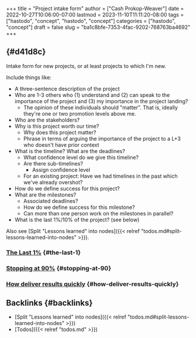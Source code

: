+++
title = "Project intake form"
author = ["Cash Prokop-Weaver"]
date = 2022-10-27T10:06:00-07:00
lastmod = 2023-11-10T11:11:20-08:00
tags = ["hastodo", "concept", "hastodo", "concept"]
categories = ["hastodo", "concept"]
draft = false
slug = "ba1c8bfe-7353-4fac-9202-768763ba4692"
+++

##  {#d41d8c}

Intake form for new projects, or at least projects to which I'm new.

Include things like:

-   A three-sentence description of the project
-   Who are 1-3 others who (1) understand and (2) can speak to the importance of the project and (3) my importance in the project landing?
    -   The opinion of these individuals should "matter". That is, ideally they're one or two promotion levels above me.
-   Who are the stakeholders?
-   Why is this project worth our time?
    -   Why does this project matter?
    -   Phrase in terms of arguing the importance of the project to a L+3 who doesn't have prior context
-   What is the timeline? What are the deadlines?
    -   What confidence level do we give this timeline?
    -   Are there sub-timelines?
        -   Assign confidence level
    -   For an existing project: Have we had timelines in the past which we've already overshot?
-   How do we define success for this project?
-   What are the milestones?
    -   Associated deadlines?
    -   How do we define success for this milestone?
    -   Can more than one person work on the milestones in parallel?
-   What is the last 1%/10% of the project? (see below)

Also see [Split "Lessons learned" into nodes]({{< relref "todos.md#split-lessons-learned-into-nodes" >}}).


### [The Last 1%](https://jaredramsey.com/blog/20230808.html) {#the-last-1}


### [Stopping at 90%](https://austinhenley.com/blog/90percent.html) {#stopping-at-90}


### [How deliver results quickly](https://www.reddit.com/r/ExperiencedDevs/comments/15cycas/how_deliver_results_quickly/) {#how-deliver-results-quickly}


## Backlinks {#backlinks}

-   [Split "Lessons learned" into nodes]({{< relref "todos.md#split-lessons-learned-into-nodes" >}})
-   [Todos]({{< relref "todos.md" >}})
